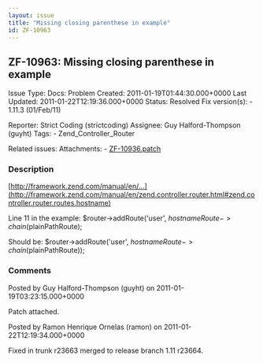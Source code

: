 ```yaml
---
layout: issue
title: "Missing closing parenthese in example"
id: ZF-10963
---
```


ZF-10963: Missing closing parenthese in example
-----------------------------------------------

 Issue Type: Docs: Problem Created: 2011-01-19T01:44:30.000+0000 Last Updated: 2011-01-22T12:19:36.000+0000 Status: Resolved Fix version(s): - 1.11.3 (01/Feb/11)
 
 Reporter:  Strict Coding (strictcoding)  Assignee:  Guy Halford-Thompson (guyht)  Tags: - Zend\_Controller\_Router
 
 Related issues: 
 Attachments: - [ZF-10936.patch](/issues/secure/attachment/13600/ZF-10936.patch)
 
### Description

[http://framework.zend.com/manual/en/…](http://framework.zend.com/manual/en/zend.controller.router.html#zend.controller.router.routes.hostname)

Line 11 in the example: $router->addRoute('user', $hostnameRoute->chain($plainPathRoute);

Should be: $router->addRoute('user', $hostnameRoute->chain($plainPathRoute));

 

 

### Comments

Posted by Guy Halford-Thompson (guyht) on 2011-01-19T03:23:15.000+0000

Patch attached.

 

 

Posted by Ramon Henrique Ornelas (ramon) on 2011-01-22T12:19:34.000+0000

Fixed in trunk r23663 merged to release branch 1.11 r23664.

 

 